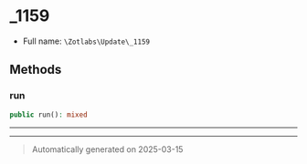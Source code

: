
# _1159





* Full name: `\Zotlabs\Update\_1159`




## Methods


### run



```php
public run(): mixed
```












***


***
> Automatically generated on 2025-03-15
